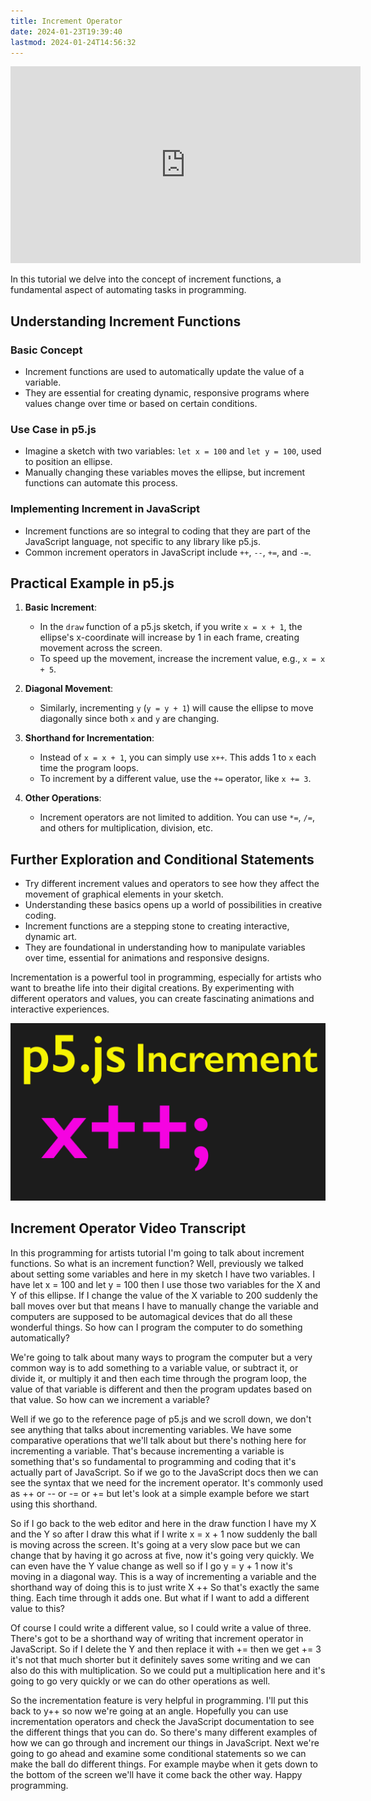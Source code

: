 ```yaml
---
title: Increment Operator
date: 2024-01-23T19:39:40
lastmod: 2024-01-24T14:56:32
---
```


<div class="iframe-16-9-container">
<iframe class="youTubeIframe" width="560" height="315" src="https://www.youtube.com/embed/INFysCfC7jE?si=Atz_ksVPPAjw9MVh" title="YouTube video player" frameborder="0" allow="accelerometer; autoplay; clipboard-write; encrypted-media; gyroscope; picture-in-picture; web-share" allowfullscreen></iframe>
</div>

In this tutorial we delve into the concept of increment functions, a fundamental aspect of automating tasks in programming.

## Understanding Increment Functions

### Basic Concept

- Increment functions are used to automatically update the value of a variable.
- They are essential for creating dynamic, responsive programs where values change over time or based on certain conditions.

### Use Case in p5.js

- Imagine a sketch with two variables: `let x = 100` and `let y = 100`, used to position an ellipse.
- Manually changing these variables moves the ellipse, but increment functions can automate this process.

### Implementing Increment in JavaScript

- Increment functions are so integral to coding that they are part of the JavaScript language, not specific to any library like p5.js.
- Common increment operators in JavaScript include `++`, `--`, `+=`, and `-=`.

## Practical Example in p5.js

1. **Basic Increment**:

   - In the `draw` function of a p5.js sketch, if you write `x = x + 1`, the ellipse's x-coordinate will increase by 1 in each frame, creating movement across the screen.
   - To speed up the movement, increase the increment value, e.g., `x = x + 5`.

2. **Diagonal Movement**:

   - Similarly, incrementing `y` (`y = y + 1`) will cause the ellipse to move diagonally since both `x` and `y` are changing.

3. **Shorthand for Incrementation**:

   - Instead of `x = x + 1`, you can simply use `x++`. This adds 1 to `x` each time the program loops.
   - To increment by a different value, use the `+=` operator, like `x += 3`.

4. **Other Operations**:
   - Increment operators are not limited to addition. You can use `*=`, `/=`, and others for multiplication, division, etc.

## Further Exploration and Conditional Statements

- Try different increment values and operators to see how they affect the movement of graphical elements in your sketch.
- Understanding these basics opens up a world of possibilities in creative coding.
- Increment functions are a stepping stone to creating interactive, dynamic art.
- They are foundational in understanding how to manipulate variables over time, essential for animations and responsive designs.

Incrementation is a powerful tool in programming, especially for artists who want to breathe life into their digital creations. By experimenting with different operators and values, you can create fascinating animations and interactive experiences.

[![Increment Operator](./attachments/increment-variable-thumb.jpg)](./attachments/increment-variable-thumb.jpg)

## Increment Operator Video Transcript

In this programming for artists tutorial I'm going to talk about increment functions. So what is an increment function? Well, previously we talked about setting some variables and here in my sketch I have two variables. I have let x = 100 and let y = 100 then I use those two variables for the X and Y of this ellipse. If I change the value of the X variable to 200 suddenly the ball moves over but that means I have to manually change the variable and computers are supposed to be automagical devices that do all these wonderful things. So how can I program the computer to do something automatically?

We're going to talk about many ways to program the computer but a very common way is to add something to a variable value, or subtract it, or divide it, or multiply it and then each time through the program loop, the value of that variable is different and then the program updates based on that value. So how can we increment a variable?

Well if we go to the reference page of p5.js and we scroll down, we don't see anything that talks about incrementing variables. We have some comparative operations that we'll talk about but there's nothing here for incrementing a variable. That's because incrementing a variable is something that's so fundamental to programming and coding that it's actually part of JavaScript. So if we go to the JavaScript docs then we can see the syntax that we need for the increment operator. It's commonly used as ++ or -- or -= or += but let's look at a simple example before we start using this shorthand.

So if I go back to the web editor and here in the draw function I have my X and the Y so after I draw this what if I write x = x + 1 now suddenly the ball is moving across the screen. It's going at a very slow pace but we can change that by having it go across at five, now it's going very quickly. We can even have the Y value change as well so if I go y = y + 1 now it's moving in a diagonal way. This is a way of incrementing a variable and the shorthand way of doing this is to just write X ++ So that's exactly the same thing. Each time through it adds one. But what if I want to add a different value to this?

Of course I could write a different value, so I could write a value of three. There's got to be a shorthand way of writing that increment operator in JavaScript. So if I delete the Y and then replace it with += then we get += 3 it's not that much shorter but it definitely saves some writing and we can also do this with multiplication. So we could put a multiplication here and it's going to go very quickly or we can do other operations as well.

So the incrementation feature is very helpful in programming. I'll put this back to y++ so now we're going at an angle. Hopefully you can use incrementation operators and check the JavaScript documentation to see the different things that you can do. So there's many different examples of how we can go through and increment our things in JavaScript. Next we're going to go ahead and examine some conditional statements so we can make the ball do different things. For example maybe when it gets down to the bottom of the screen we'll have it come back the other way. Happy programming.
